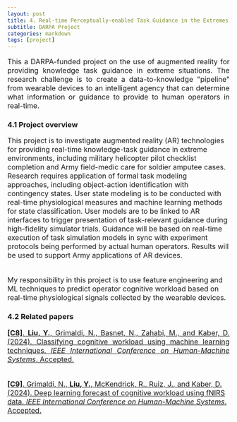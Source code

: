 ```yaml
---
layout: post
title: 4. Real-time Perceptually-enabled Task Guidance in the Extremes
subtitle: DARPA Project
categories: markdown
tags: [project]
---
```

<font size=3>
<p style="text-align:justify; text-justify:inter-ideograph;">
This a DARPA-funded project on the use of augmented reality for providing knowledge task guidance in extreme situations. The research challenge is to create a data-to-knowledge "pipeline" from wearable devices to an intelligent agency that can determine what information or guidance to provide to human operators in real-time. 
</p>
</font>

### 4.1 Project overview
<font size=3>
<p style="text-align:justify; text-justify:inter-ideograph;">

This project is to investigate augmented reality (AR) technologies for providing real-time knowledge-task guidance in extreme environments, including military helicopter pilot checklist completion and Army field-medic care for soldier amputee cases. Research requires application of formal task modeling approaches, including object-action identification with contingency states. User state modeling is to be conducted with real-time physiological measures and machine learning methods for state classification. User models are to be linked to AR interfaces to trigger presentation of task-relevant guidance during high-fidelity simulator trials. Guidance will be based on real-time execution of task simulation models in sync with experiment protocols being performed by actual human operators. Results will be used to support Army applications of AR devices.<br/><br/>

My responsibility in this project is to use feature engineering and ML techniques to predict operator cognitive workload based on real-time physiological signals collected by the wearable devices. 

</p>
</font>

### 4.2 Related papers
<font size=3>
<p style="text-align:justify; text-justify:inter-ideograph;">
<a href="/assets/images/banners/paper_77_water.pdf"> <b>[C8]</b>. <b>Liu, Y.</b>, Grimaldi, N., Basnet, N., Zahabi, M., and Kaber, D. (2024). Classifying cognitive workload using machine learning techniques. <i> IEEE International Conference on Human-Machine Systems</i>. Accepted. </a><br/><br/>


<a href="/assets/images/banners/paper_74_water.pdf"><b>[C9]</b>. Grimaldi, N., <b>Liu, Y.</b>, McKendrick, R., Ruiz, J., and Kaber, D. (2024). Deep learning forecast of cognitive workload using fNIRS data. <i> IEEE International Conference on Human-Machine Systems</i>. Accepted. </a><br/><br/>
</p>
</font>

<!-- ### 4.3 Demo video -->

<!-- ![](https://youtu.be/6xAK8W69i-g) -->

<!-- <p align='center'>
<iframe width="560" height="315" src="https://www.youtube.com/embed/6xAK8W69i-g" title="YouTube video player" frameborder="0" allow="accelerometer; autoplay; clipboard-write; encrypted-media; gyroscope; picture-in-picture" allowfullscreen></iframe>
</p> -->